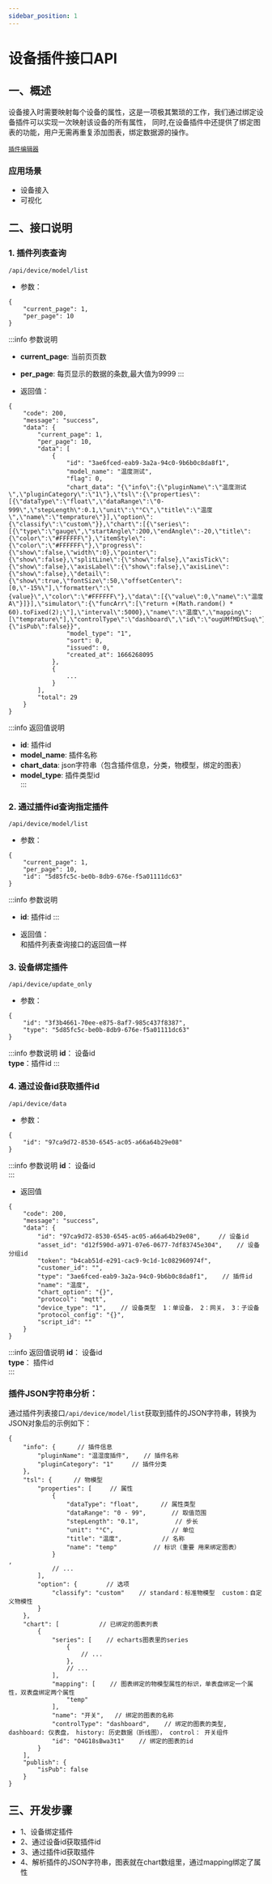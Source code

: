 ```yaml
---
sidebar_position: 1
---
```


# 设备插件接口API

## 一、概述
设备接入时需要映射每个设备的属性，这是一项极其繁琐的工作，我们通过绑定设备插件可以实现一次映射该设备的所有属性，
同时,在设备插件中还提供了绑定图表的功能，用户无需再重复添加图表，绑定数据源的操作。

[`插件编辑器`](../../operation-manual/plugin-managment/device_plugin.md)

### 应用场景
- 设备接入
- 可视化

## 二、接口说明

### 1. 插件列表查询  
```/api/device/model/list```

- 参数：
```aidl
{
    "current_page": 1,
    "per_page": 10
}
```

:::info 参数说明
- **current_page**:  当前页页数
- **per_page**:  每页显示的数据的条数,最大值为9999
:::

- 返回值：
```aidl
{
    "code": 200,
    "message": "success",
    "data": {
        "current_page": 1,
        "per_page": 10,
        "data": [
            {
                "id": "3ae6fced-eab9-3a2a-94c0-9b6b0c8da8f1",
                "model_name": "温度测试",
                "flag": 0,
                "chart_data": "{\"info\":{\"pluginName\":\"温度测试\",\"pluginCategory\":\"1\"},\"tsl\":{\"properties\":[{\"dataType\":\"float\",\"dataRange\":\"0-999\",\"stepLength\":0.1,\"unit\":\"°C\",\"title\":\"温度\",\"name\":\"temprature\"}],\"option\":{\"classify\":\"custom\"}},\"chart\":[{\"series\":[{\"type\":\"gauge\",\"startAngle\":200,\"endAngle\":-20,\"title\":{\"color\":\"#FFFFFF\"},\"itemStyle\":{\"color\":\"#FFFFFF\"},\"progress\":{\"show\":false,\"width\":0},\"pointer\":{\"show\":false},\"splitLine\":{\"show\":false},\"axisTick\":{\"show\":false},\"axisLabel\":{\"show\":false},\"axisLine\":{\"show\":false},\"detail\":{\"show\":true,\"fontSize\":50,\"offsetCenter\":[0,\"-15%\"],\"formatter\":\"{value}\",\"color\":\"#FFFFFF\"},\"data\":[{\"value\":0,\"name\":\"温度A\"}]}],\"simulator\":{\"funcArr\":[\"return +(Math.random() * 60).toFixed(2);\"],\"interval\":5000},\"name\":\"温度\",\"mapping\":[\"temprature\"],\"controlType\":\"dashboard\",\"id\":\"ougUMfMDtSuq\"}],\"publish\":{\"isPub\":false}}",
                "model_type": "1",
                "sort": 0,
                "issued": 0,
                "created_at": 1666268095
            },
            {
                ...
            }
        ],
        "total": 29
    }
}
```

:::info 返回值说明
- **id**:  插件id  
- **model_name**:  插件名称  
- **chart_data**:  json字符串（包含插件信息，分类，物模型，绑定的图表）  
- **model_type**:  插件类型id  
:::


### 2. 通过插件id查询指定插件  
```/api/device/model/list```
- 参数：
```aidl
{
    "current_page": 1,
    "per_page": 10,
    "id": "5d85fc5c-be0b-8db9-676e-f5a01111dc63"
}
```

:::info 参数说明
- **id**: 插件id
:::

- 返回值：  
和插件列表查询接口的返回值一样

### 3. 设备绑定插件  
```/api/device/update_only```

- 参数：
```aidl
{
    "id": "3f3b4661-70ee-e875-8af7-985c437f8387",
    "type": "5d85fc5c-be0b-8db9-676e-f5a01111dc63"
}
```

:::info 参数说明
**id**： 设备id  
**type**：插件id
:::

### 4. 通过设备id获取插件id    
```/api/device/data```

- 参数：
```aidl
{
    "id": "97ca9d72-8530-6545-ac05-a66a64b29e08"
}
```
:::info 参数说明
**id**： 设备id  
:::

- 返回值
```aidl
{
    "code": 200,
    "message": "success",
    "data": {
        "id": "97ca9d72-8530-6545-ac05-a66a64b29e08",     // 设备id
        "asset_id": "d12f590d-a971-07e6-0677-7df83745e304",    // 设备分组id
        "token": "b4cab51d-e291-cac9-9c1d-1c082960974f",
        "customer_id": "",
        "type": "3ae6fced-eab9-3a2a-94c0-9b6b0c8da8f1",    // 插件id
        "name": "温度",
        "chart_option": "{}",
        "protocol": "mqtt",
        "device_type": "1",    // 设备类型  1：单设备， 2：网关， 3：子设备
        "protocol_config": "{}",
        "script_id": ""
    }
}
```
:::info 返回值说明
**id**： 设备id  
**type**： 插件id  
:::

### 插件JSON字符串分析：
通过插件列表接口```/api/device/model/list```获取到插件的JSON字符串，转换为JSON对象后的示例如下：
```aidl
{
    "info": {      // 插件信息
        "pluginName": "温湿度插件",    // 插件名称
        "pluginCategory": "1"     // 插件分类
    },
    "tsl": {      // 物模型
        "properties": [     // 属性
            {
                "dataType": "float",      // 属性类型
                "dataRange": "0 - 99",       // 取值范围
                "stepLength": "0.1",          // 步长
                "unit": "°C",                // 单位
                "title": "温度",           // 名称
                "name": "temp"          // 标识（重要 用来绑定图表）
            }
,
            // ...            
        ],
        "option": {        // 选项
            "classify": "custom"    // standard：标准物模型  custom：自定义物模性
        }
    },
    "chart": [           // 已绑定的图表列表
        {
            "series": [    // echarts图表里的series
                {
                    // ...
                },
                // ...
            ],
            "mapping": [    // 图表绑定的物模型属性的标识，单表盘绑定一个属性，双表盘绑定两个属性
                "temp"
            ],
            "name": "开关",   // 绑定的图表的名称
            "controlType": "dashboard",    // 绑定的图表的类型, dashboard: 仪表盘， history: 历史数据（折线图）， control： 开关组件
            "id": "O4G18sBwa3t1"    // 绑定的图表的id
        }
    ],
    "publish": {
        "isPub": false
    }
}
```

## 三、开发步骤
- 1、设备绑定插件
- 2、通过设备id获取插件id
- 3、通过插件id获取插件
- 4、解析插件的JSON字符串，图表就在chart数组里，通过mapping绑定了属性